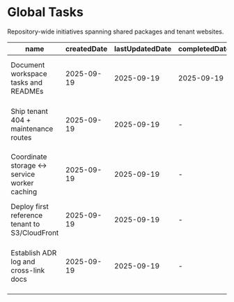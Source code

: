 # Global Tasks

Repository-wide initiatives spanning shared packages and tenant websites.

| name                                           | createdDate | lastUpdatedDate | completedDate | status      | description                                                                                                 |
| ---------------------------------------------- | ----------- | --------------- | ------------- | ----------- | ----------------------------------------------------------------------------------------------------------- |
| Document workspace tasks and READMEs           | 2025-09-19  | 2025-09-19      | 2025-09-19    | complete    | Audited every package and site to ensure README usage docs exist and tasks are tracked locally.             |
| Ship tenant 404 + maintenance routes           | 2025-09-19  | 2025-09-19      | -             | todo        | Add branded fallback pages across all websites so broken links and outages have graceful handling.          |
| Coordinate storage ↔ service worker caching   | 2025-09-19  | 2025-09-19      | -             | in progress | Finalize the contract that lets storage preferences toggle caching buckets in `@guidogerb/components-sw`.   |
| Deploy first reference tenant to S3/CloudFront | 2025-09-19  | 2025-09-19      | -             | todo        | Use the publishing pipeline to launch one site end-to-end as a production validation.                       |
| Establish ADR log and cross-link docs          | 2025-09-19  | 2025-09-19      | -             | todo        | Create an architecture decision record process and link SPEC, README, and publishing guides for onboarding. |
